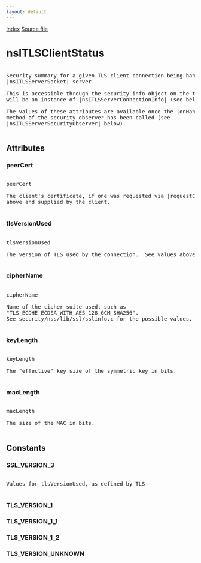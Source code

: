 ```yaml
---
layout: default
---
```

<div id='links'><a href="../index.html">Index</a>
<a href="http://dxr.mozilla.org/mozilla-central/source/netwerk/base/public/nsITLSServerSocket.idl">Source file</a>
</div>

# nsITLSClientStatus #
<pre>  
Security summary for a given TLS client connection being handled by a  
|nsITLSServerSocket| server.  
  
This is accessible through the security info object on the transport, which  
will be an instance of |nsITLSServerConnectionInfo| (see below).  
  
The values of these attributes are available once the |onHandshakeDone|  
method of the security observer has been called (see  
|nsITLSServerSecurityObserver| below).  
  
</pre>
## Attributes ##

### peerCert ###
<pre>  
peerCert  
  
The client's certificate, if one was requested via |requestCertificate|  
above and supplied by the client.  
  
</pre>
### tlsVersionUsed ###
<pre>  
tlsVersionUsed  
  
The version of TLS used by the connection.  See values above.  
  
</pre>
### cipherName ###
<pre>  
cipherName  
  
Name of the cipher suite used, such as  
"TLS_ECDHE_ECDSA_WITH_AES_128_GCM_SHA256".  
See security/nss/lib/ssl/sslinfo.c for the possible values.  
  
</pre>
### keyLength ###
<pre>  
keyLength  
  
The "effective" key size of the symmetric key in bits.  
  
</pre>
### macLength ###
<pre>  
macLength  
  
The size of the MAC in bits.  
  
</pre>
## Constants ##

### SSL_VERSION_3 ###
<pre>  
Values for tlsVersionUsed, as defined by TLS  
  
</pre>
### TLS_VERSION_1 ###

### TLS_VERSION_1_1 ###

### TLS_VERSION_1_2 ###

### TLS_VERSION_UNKNOWN ###
